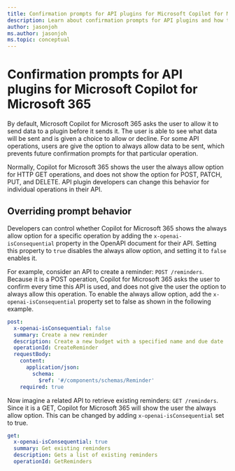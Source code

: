 ```yaml
---
title: Confirmation prompts for API plugins for Microsoft Copilot for Microsoft 365
description: Learn about confirmation prompts for API plugins and how to change default confirmation behavior for Microsoft Copilot for Microsoft 365
author: jasonjoh
ms.author: jasonjoh
ms.topic: conceptual
---
```


# Confirmation prompts for API plugins for Microsoft Copilot for Microsoft 365

By default, Microsoft Copilot for Microsoft 365 asks the user to allow it to send data to a plugin before it sends it. The user is able to see what data will be sent and is given a choice to allow or decline. For some API operations, users are give the option to always allow data to be sent, which prevents future confirmation prompts for that particular operation.

Normally, Copilot for Microsoft 365 shows the user the always allow option for HTTP GET operations, and does not show the option for POST, PATCH, PUT, and DELETE. API plugin developers can change this behavior for individual operations in their API.

## Overriding prompt behavior

Developers can control whether Copilot for Microsoft 365 shows the always allow option for a specific operation by adding the `x-openai-isConsequential` property in the OpenAPI document for their API. Setting this property to `true` disables the always allow option, and setting it to `false` enables it.

For example, consider an API to create a reminder: `POST /reminders`. Because it is a POST operation, Copilot for Microsoft 365 asks the user to confirm every time this API is used, and does not give the user the option to always allow this operation. To enable the always allow option, add the `x-openai-isConsequential` property set to false as shown in the following example.

```yml
post:
  x-openai-isConsequential: false
  summary: Create a new reminder
  description: Create a new budget with a specified name and due date
  operationId: CreateReminder
  requestBody:
    content:
      application/json:
        schema:
          $ref: '#/components/schemas/Reminder'
    required: true
```

Now imagine a related API to retrieve existing reminders: `GET /reminders`. Since it is a GET, Copilot for Microsoft 365 will show the user the always allow option. This can be changed by adding `x-openai-isConsequential` set to true.

```yml
get:
  x-openai-isConsequential: true
  summary: Get existing reminders
  description: Gets a list of existing reminders
  operationId: GetReminders
```
